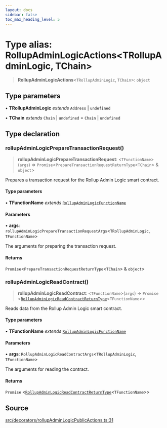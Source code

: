 ```yaml
---
layout: docs
sidebar: false
toc_max_heading_level: 5
---
```


# Type alias: RollupAdminLogicActions\<TRollupAdminLogic, TChain\>

> **RollupAdminLogicActions**\<`TRollupAdminLogic`, `TChain`\>: `object`

## Type parameters

• **TRollupAdminLogic** *extends* `Address` \| `undefined`

• **TChain** *extends* `Chain` \| `undefined` = `Chain` \| `undefined`

## Type declaration

### rollupAdminLogicPrepareTransactionRequest()

> **rollupAdminLogicPrepareTransactionRequest**: \<`TFunctionName`\>(`args`) => `Promise`\<`PrepareTransactionRequestReturnType`\<`TChain`\> & `object`\>

Prepares a transaction request for the Rollup Admin Logic smart contract.

#### Type parameters

• **TFunctionName** *extends* [`RollupAdminLogicFunctionName`](../../../rollupAdminLogicReadContract/type-aliases/RollupAdminLogicFunctionName.md)

#### Parameters

• **args**: `rollupAdminLogicPrepareTransactionRequestArgs`\<`TRollupAdminLogic`, `TFunctionName`\>

The arguments for preparing the transaction request.

#### Returns

`Promise`\<`PrepareTransactionRequestReturnType`\<`TChain`\> & `object`\>

### rollupAdminLogicReadContract()

> **rollupAdminLogicReadContract**: \<`TFunctionName`\>(`args`) => `Promise` \<[`RollupAdminLogicReadContractReturnType`](../../../rollupAdminLogicReadContract/type-aliases/RollupAdminLogicReadContractReturnType.md)\<`TFunctionName`\>\>

Reads data from the Rollup Admin Logic smart contract.

#### Type parameters

• **TFunctionName** *extends* [`RollupAdminLogicFunctionName`](../../../rollupAdminLogicReadContract/type-aliases/RollupAdminLogicFunctionName.md)

#### Parameters

• **args**: `RollupAdminLogicReadContractArgs`\<`TRollupAdminLogic`, `TFunctionName`\>

The arguments for reading the contract.

#### Returns

`Promise` \<[`RollupAdminLogicReadContractReturnType`](../../../rollupAdminLogicReadContract/type-aliases/RollupAdminLogicReadContractReturnType.md)\<`TFunctionName`\>\>

## Source

[src/decorators/rollupAdminLogicPublicActions.ts:31](https://github.com/anegg0/arbitrum-orbit-sdk/blob/b24cbe9cd68eb30d18566196d2c909bd4086db10/src/decorators/rollupAdminLogicPublicActions.ts#L31)
